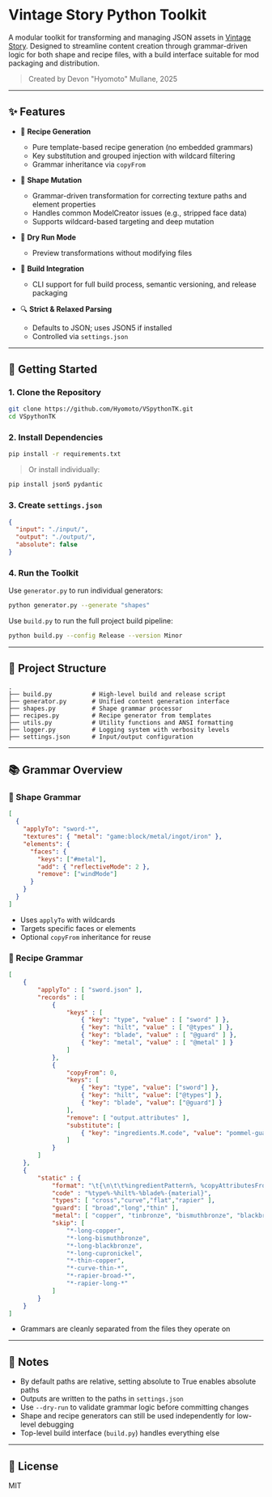 # Vintage Story Python Toolkit

A modular toolkit for transforming and managing JSON assets in [Vintage Story](https://www.vintagestory.at/). Designed to streamline content creation through grammar-driven logic for both shape and recipe files, with a build interface suitable for mod packaging and distribution.

> Created by Devon "Hyomoto" Mullane, 2025

---

## ✨ Features

- 🔧 **Recipe Generation**
  - Pure template-based recipe generation (no embedded grammars)
  - Key substitution and grouped injection with wildcard filtering
  - Grammar inheritance via `copyFrom`

- 📐 **Shape Mutation**
  - Grammar-driven transformation for correcting texture paths and element properties
  - Handles common ModelCreator issues (e.g., stripped face data)
  - Supports wildcard-based targeting and deep mutation

- 🧪 **Dry Run Mode**
  - Preview transformations without modifying files

- 🧰 **Build Integration**
  - CLI support for full build process, semantic versioning, and release packaging

- 🔍 **Strict & Relaxed Parsing**
  - Defaults to JSON; uses JSON5 if installed
  - Controlled via `settings.json`

---

## 🚀 Getting Started

### 1. Clone the Repository

```bash
git clone https://github.com/Hyomoto/VSpythonTK.git
cd VSpythonTK
````

### 2. Install Dependencies

```bash
pip install -r requirements.txt
```

> Or install individually:

```bash
pip install json5 pydantic
```

### 3. Create `settings.json`

```json
{
  "input": "./input/",
  "output": "./output/",
  "absolute": false
}
```

### 4. Run the Toolkit

Use `generator.py` to run individual generators:

```bash
python generator.py --generate "shapes"
```

Use `build.py` to run the full project build pipeline:

```bash
python build.py --config Release --version Minor
```

---

## 📁 Project Structure

```
.
├── build.py           # High-level build and release script
├── generator.py       # Unified content generation interface
├── shapes.py          # Shape grammar processor
├── recipes.py         # Recipe generator from templates
├── utils.py           # Utility functions and ANSI formatting
├── logger.py          # Logging system with verbosity levels
├── settings.json      # Input/output configuration
```

---

## 📚 Grammar Overview

### 📐 Shape Grammar

```json
[
  {
    "applyTo": "sword-*",
    "textures": { "metal": "game:block/metal/ingot/iron" },
    "elements": {
      "faces": {
        "keys": ["#metal"],
        "add": { "reflectiveMode": 2 },
        "remove": ["windMode"]
      }
    }
  }
]
```

* Uses `applyTo` with wildcards
* Targets specific faces or elements
* Optional `copyFrom` inheritance for reuse

### 🍲 Recipe Grammar

```json
[
    {
        "applyTo" : [ "sword.json" ],
        "records" : [
            {
                "keys" : [
                    { "key": "type", "value" : [ "sword" ] },
                    { "key": "hilt", "value" : [ "@types" ] },
                    { "key": "blade", "value" : [ "@guard" ] },
                    { "key": "metal", "value" : [ "@metal" ] }
                ]
            },
            {
                "copyFrom": 0,
                "keys": [
                    { "key": "type", "value": ["sword"] },
                    { "key": "hilt", "value": ["@types"] },
                    { "key": "blade", "value": ["@guard"] }
                ],
                "remove": [ "output.attributes" ],
                "substitute": [
                    { "key": "ingredients.M.code", "value": "pommel-guard-%hilt%-*" }
                ]
            }
        ]
    },
    {
        "static" : {
            "format": "\t{\n\t\t%ingredientPattern%, %copyAttributesFrom%, %width%, %height%,\n\t\t%ingredients%,\n\t\t%output%\n\t}",
            "code" : "%type%-%hilt%-%blade%-{material}",
            "types": [ "cross","curve","flat","rapier" ],
            "guard": [ "broad","long","thin" ],
            "metal": [ "copper", "tinbronze", "bismuthbronze", "blackbronze", "iron", "meteoriciron", "steel", "silver", "gold", "brass", "cupronickel", "electrum", "molybdochalkos", "chromium" ],
            "skip": [
                "*-long-copper",
                "*-long-bismuthbronze",
                "*-long-blackbronze",
                "*-long-cupronickel",
                "*-thin-copper",
                "*-curve-thin-*",
                "*-rapier-broad-*",
                "*-rapier-long-*"
            ]
        }
    }
]
```

* Grammars are cleanly separated from the files they operate on
---

## 📝 Notes

* By default paths are relative, setting absolute to True enables absolute paths
* Outputs are written to the paths in `settings.json`
* Use `--dry-run` to validate grammar logic before committing changes
* Shape and recipe generators can still be used independently for low-level debugging
* Top-level build interface (`build.py`) handles everything else

---

## 📜 License

MIT